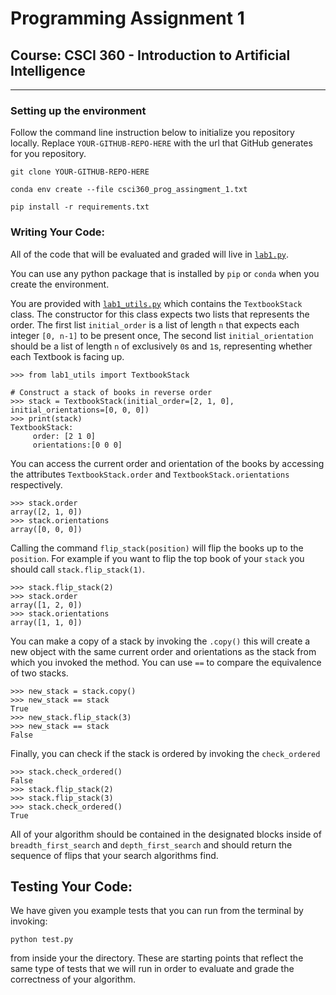 # Programming Assignment 1

## Course: CSCI 360 - Introduction to Artificial Intelligence

-----

### Setting up the environment

Follow the command line instruction below to initialize you repository
locally. Replace `YOUR-GITHUB-REPO-HERE` with the url that GitHub
generates for you repository.

```
git clone YOUR-GITHUB-REPO-HERE

conda env create --file csci360_prog_assingment_1.txt

pip install -r requirements.txt

```

### Writing Your Code:

All of the code that will be evaluated and graded will live in
[`lab1.py`](lab1.py).

You can use any python package that is installed by `pip` or `conda`
when you create the environment.

You are provided with [`lab1_utils.py`](`lab1_utils.py`) which contains
the `TextbookStack` class. The constructor for this class expects two
lists that represents the order. The first list `initial_order` is a
list of length `n` that expects each integer `[0, n-1]` to be present
once, The second list `initial_orientation` should be a list of length
`n` of exclusively `0`s and `1`s, representing whether each Textbook is 
facing up.

```
>>> from lab1_utils import TextbookStack

# Construct a stack of books in reverse order
>>> stack = TextbookStack(initial_order=[2, 1, 0], initial_orientations=[0, 0, 0])
>>> print(stack)
TextbookStack:
 	 order: [2 1 0]
	 orientations:[0 0 0]
```


You can access the current order and orientation of the books by
accessing the attributes `TextbookStack.order` and
`TextbookStack.orientations` respectively.

```
>>> stack.order
array([2, 1, 0])
>>> stack.orientations
array([0, 0, 0])
```

Calling the command `flip_stack(position)` will flip the books up to the
`position`. For example if you want to flip the top book of your `stack`
you should call `stack.flip_stack(1)`.

```
>>> stack.flip_stack(2)
>>> stack.order
array([1, 2, 0])
>>> stack.orientations
array([1, 1, 0])
```

You can make a copy of a stack by invoking the `.copy()` this will
create a new object with the same current order and orientations as the
stack from which you invoked the method. You can use `==` to compare the
equivalence of two stacks.

```
>>> new_stack = stack.copy()
>>> new_stack == stack
True
>>> new_stack.flip_stack(3)
>>> new_stack == stack
False
```


Finally, you can check if the stack is ordered by invoking the
`check_ordered`

```
>>> stack.check_ordered()
False
>>> stack.flip_stack(2)
>>> stack.flip_stack(3)
>>> stack.check_ordered()
True
```
All of your algorithm should be contained in the designated blocks
inside of `breadth_first_search` and `depth_first_search` and should
return the sequence of flips that your search algorithms find.

## Testing Your Code:

We have given you example tests that you can run from the terminal by
invoking:

```
python test.py
```

from inside your the directory. These are starting points that reflect
the same type of tests that we will run in order to evaluate and grade
the correctness of your algorithm.
